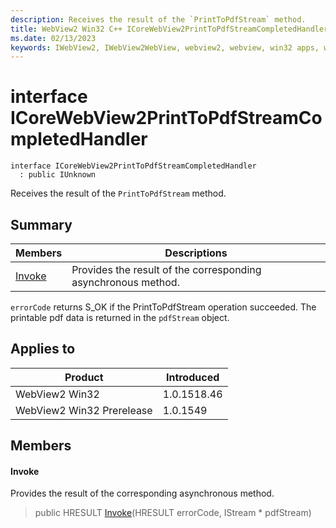 ```yaml
---
description: Receives the result of the `PrintToPdfStream` method.
title: WebView2 Win32 C++ ICoreWebView2PrintToPdfStreamCompletedHandler
ms.date: 02/13/2023
keywords: IWebView2, IWebView2WebView, webview2, webview, win32 apps, win32, edge, ICoreWebView2, ICoreWebView2Controller, browser control, edge html, ICoreWebView2PrintToPdfStreamCompletedHandler
---
```


# interface ICoreWebView2PrintToPdfStreamCompletedHandler

```
interface ICoreWebView2PrintToPdfStreamCompletedHandler
  : public IUnknown
```

Receives the result of the `PrintToPdfStream` method.

## Summary

 Members                        | Descriptions
--------------------------------|---------------------------------------------
[Invoke](#invoke) | Provides the result of the corresponding asynchronous method.

`errorCode` returns S_OK if the PrintToPdfStream operation succeeded. The printable pdf data is returned in the `pdfStream` object.

## Applies to

Product                         | Introduced
--------------------------------|---------------------------------------------
WebView2 Win32            |    1.0.1518.46
WebView2 Win32 Prerelease |    1.0.1549

## Members

#### Invoke

Provides the result of the corresponding asynchronous method.

> public HRESULT [Invoke](#invoke)(HRESULT errorCode, IStream * pdfStream)

